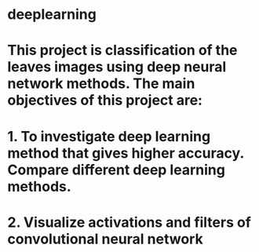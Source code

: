 # deeplearning
# This project is classification of the leaves images using deep neural network methods. The main objectives of this project are:
# 1. To investigate deep learning method that gives higher accuracy. Compare different deep learning methods.
# 2. Visualize activations and filters of convolutional neural network
